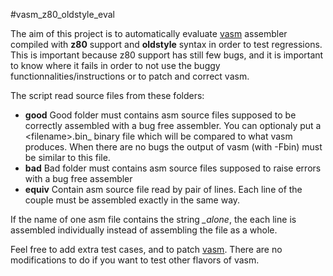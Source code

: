 #vasm_z80_oldstyle_eval

The aim of this project is to automatically evaluate
[vasm](http://sun.hasenbraten.de/vasm/) assembler compiled with **z80** support and **oldstyle** syntax
in order to test regressions.
This is important because z80 support has still few bugs, and it is important to know where it fails
in order to not use the buggy functionnalities/instructions or to patch and correct vasm.

The script read source files from these folders:
 - **good** Good folder must contains asm source files supposed to be correctly assembled with a bug free assembler.
 You can optionaly put a \<filename\>.bin_ binary file which will be compared to what vasm produces. 
 When there are no bugs the output of vasm (with -Fbin) must be similar to this file.
 - **bad** Bad folder must contains asm source files supposed to raise errors with a bug free assembler
 - **equiv** Contain asm source file read by pair of lines. Each line of the couple must be assembled exactly in the same way.

If the name of one asm file contains the string *_alone*, the each line is assembled individually instead of assembling the file as a whole.


Feel free to add extra test cases, and to patch [vasm](http://sun.hasenbraten.de/vasm/).
There are no modifications to do if you want to test other flavors of vasm.
